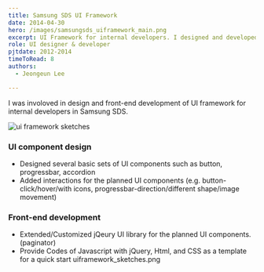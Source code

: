 ```yaml
---
title: Samsung SDS UI Framework
date: 2014-04-30
hero: /images/samsungsds_uiframework_main.png
excerpt: UI Framework for internal developers. I designed and developed UI Components with samples and codes.
role: UI designer & developer
pjtdate: 2012-2014
timeToRead: 8
authors:
  - Jeongeun Lee

---
```



I was involoved in design and front-end development of UI framework for internal developers in Samsung SDS.


 ![ui framework sketches](/images/uiframework_sketches.png)



### UI component design 
  - Designed several basic sets of UI components such as button, progressbar, accordion
  - Added interactions for the planned UI components (e.g. button-click/hover/with icons, progressbar-direction/different shape/image movement)
### Front-end development
- Extended/Customized jQeury UI library for the planned UI components. (paginator) 
- Provide Codes of Javascript with jQuery, Html, and CSS as a template for a quick start
uiframework_sketches.png